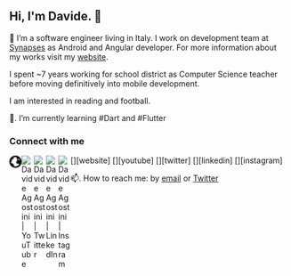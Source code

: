## Hi, I'm Davide. 👋

🔭  I’m a software engineer living in Italy. I work on development team at [Synapses](https://www.synapseslab.com/) as Android and Angular developer. For more information about my works visit my [website](https://www.davideagostini.com/).

I spent ~7 years working for school district as Computer Science teacher before moving definitively into mobile development.

I am interested in reading and football.

🌱. I’m currently learning #Dart and #Flutter

### Connect with me

[<img align="left" alt="Davide Agostini | Website" width="22px" src="https://raw.githubusercontent.com/iconic/open-iconic/master/svg/globe.svg" />][website]
[<img align="left" alt="Davide Agostini | YouTube" width="22px" src="https://cdn.jsdelivr.net/npm/simple-icons@v3/icons/youtube.svg" />][youtube]
[<img align="left" alt="Davide Agostini | Twitter" width="22px" src="https://cdn.jsdelivr.net/npm/simple-icons@v3/icons/twitter.svg" />][twitter]
[<img align="left" alt="Davide Agostini | LinkedIn" width="22px" src="https://cdn.jsdelivr.net/npm/simple-icons@v3/icons/linkedin.svg" />][linkedin]
[<img align="left" alt="Davide Agostini | Instagram" width="22px" src="https://cdn.jsdelivr.net/npm/simple-icons@v3/icons/instagram.svg" />][instagram]

📫. How to reach me: by [email](mailto:dsagostini@gmail.com) or [Twitter](https://www.twitter.com/davideagostini)
